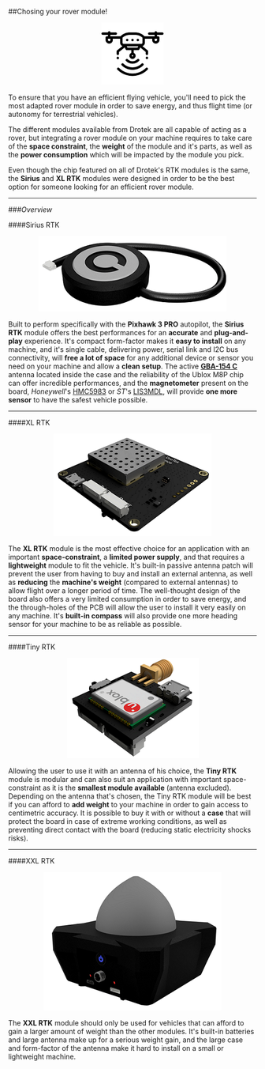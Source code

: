 ##Chosing your rover module!


<p align="center">
  <img src="./images/icorover.png?raw=true" alt="Ico rover"/>
</p>


To ensure that you have an efficient flying vehicle, you'll need to pick the most adapted rover module in order to save energy, and thus flight time (or autonomy for terrestrial vehicles).

The different modules available from Drotek are all capable of acting as a rover, but integrating a rover module on your machine requires to take care of the **space constraint**, the **weight** of the module and it's parts, as well as the **power consumption** which will be impacted by the module you pick.

Even though the chip featured on all of Drotek's RTK modules is the same, the **Sirius** and **XL RTK** modules were designed in order to be the best option for someone looking for an efficient rover module.


-----


###_Overview_

####Sirius RTK

<p align="center">
  <img src="./images/sirius3D.png?raw=true" alt="Sirius RTK"/>
</p>

Built to perform specifically with the **Pixhawk 3 PRO** autopilot, the **Sirius RTK** module offers the best performances for an **accurate** and **plug-and-play** experience. It's compact form-factor makes it **easy to install** on any machine, and it's single cable, delivering power, serial link and I2C bus connectivity, will **free a lot of space** for any additional device or sensor you need on your machine and allow a **clean setup**. The active [**GBA-154 C**](http://www.cirocomm.com/category-Embeded-Active-2-2.html) antenna located inside the case and the reliability of the Ublox M8P chip can offer incredible performances, and the **magnetometer** present on the board, _Honeywell_'s [HMC5983](https://aerocontent.honeywell.com/aero/common/documents/myaerospacecatalog-documents/Defense_Brochures-documents/HMC5983_3_Axis_Compass_IC.pdf) or _ST_'s [LIS3MDL](http://www.st.com/en/mems-and-sensors/lis3mdl.html), will provide **one more sensor** to have the safest vehicle possible. 


-----


####XL RTK

<p align="center">
  <img src="./images/xl3D.png?raw=true" alt="XL RTK"/>
</p>

The **XL RTK** module is the most effective choice for an application with an important **space-constraint**, a **limited power supply**, and that requires a **lightweight** module to fit the vehicle. It's built-in passive antenna patch will prevent the user from having to buy and install an external antenna, as well as **reducing** the **machine's weight** (compared to external antennas) to allow flight over a longer period of time. The well-thought design of the board also offers a very limited consumption in order to save energy, and the through-holes of the PCB will allow the user to install it very easily on any machine. It's **built-in compass** will also provide one more heading sensor for your machine to be as reliable as possible.


-----


####Tiny RTK

<p align="center">
  <img src="./images/tiny3D.png?raw=true" alt="Tiny RTK"/>
</p>

Allowing the user to use it with an antenna of his choice, the **Tiny RTK** module is modular and can also suit an application with important space-constraint as it is the **smallest module available** (antenna excluded). Depending on the antenna that's chosen, the Tiny RTK module will be best if you can afford to **add weight** to your machine in order to gain access to centimetric accuracy. It is possible to buy it with or without a **case** that will protect the board in case of extreme working conditions, as well as preventing direct contact with the board (reducing static electricity shocks risks).


-----


####XXL RTK

<p align="center">
  <img src="./images/xxl3D.png?raw=true" alt="XXL RTK"/>
</p>

The **XXL RTK** module should only be used for vehicles that can afford to gain a larger amount of weight than the other modules. It's built-in batteries and large antenna make up for a serious weight gain, and the large case and form-factor of the antenna make it hard to install on a small or lightweight machine.
